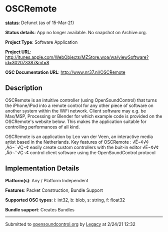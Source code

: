# OSCRemote

**[status](../implementation-status.html)**: Defunct (as of 15-Mar-21)

**Status details**: 
App no longer available. No snapshot on Archive.org.

**Project Type**: Software Application

**Project URL**: <http://itunes.apple.com/WebObjects/MZStore.woa/wa/viewSoftware?id=302073387&mt=8>

**OSC Documentation URL**: <http://www.nr37.nl/OSCRemote>

## Description

OSCRemote is an intuitive controller (using OpenSoundControl) that turns the iPhone/iPod into a remote control for any other piece of software on another system within the WiFi network. Client software may e.g. be Max/MSP, Processing or Blender for which example code is provided on the OSCRemote's website below. This makes the application suitable for controlling performances of all kind. <p> OSCRemote is an application by Leo van der Veen, an interactive media artist based in the Netherlands. Key features of OSCRemote : √É¬¢√¢‚Äö¬¨√Ç¬¢ easily create custom controllers with the buit-in editor √É¬¢√¢‚Äö¬¨√Ç¬¢ control client software using the OpenSoundControl protocol

## Implementation Details

**Platform(s)**: Any / Platform Independent

**Features**: Packet Construction, Bundle Support

**Supported OSC types**: i: int32, b: blob, s: string, f: float32

**Bundle support**: Creates Bundles

---
Submitted to [opensoundcontrol.org](https://opensoundcontrol.org) by [Legacy](legacy-site.html) at 2/24/21 12:32
